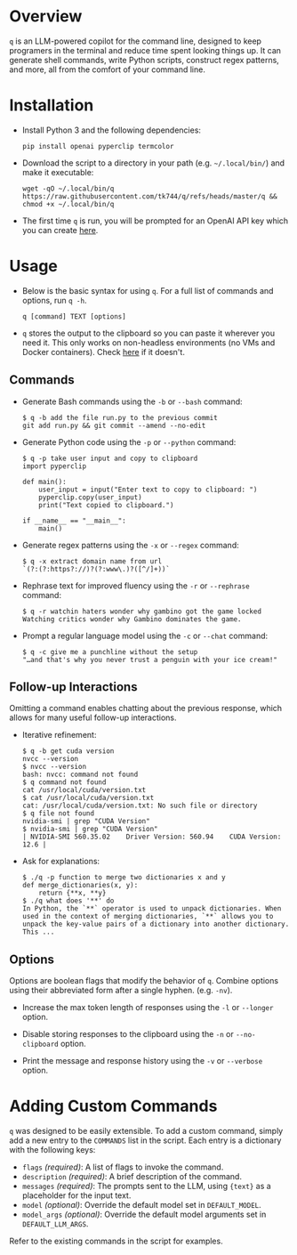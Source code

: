 # Overview
`q` is an LLM-powered copilot for the command line, designed to keep programers in the terminal and reduce time spent looking things up. It can generate shell commands, write Python scripts, construct regex patterns, and more, all from the comfort of your command line.

# Installation

- Install Python 3 and the following dependencies:

    ```
    pip install openai pyperclip termcolor
    ```

- Download the script to a directory in your path (e.g. `~/.local/bin/`) and make it executable:

    ```
    wget -qO ~/.local/bin/q https://raw.githubusercontent.com/tk744/q/refs/heads/master/q && chmod +x ~/.local/bin/q
    ```

- The first time `q` is run, you will be prompted for an OpenAI API key which you can create [here](https://platform.openai.com/api-keys).

# Usage

- Below is the basic syntax for using `q`. For a full list of commands and options, run `q -h`.

    ```
    q [command] TEXT [options]
    ```

- `q` stores the output to the clipboard so you can paste it wherever you need it. This only works on non-headless environments (no VMs and Docker containers). Check [here](https://pyperclip.readthedocs.io/en/latest/index.html#not-implemented-error) if it doesn't.

## Commands

- Generate Bash commands using the `-b` or `--bash` command:

    ```
    $ q -b add the file run.py to the previous commit
    git add run.py && git commit --amend --no-edit
    ```

- Generate Python code using the `-p` or `--python` command:

    <!-- ```
    $ q -p fib function as a lambda
    fib = lambda n, a=0, b=1: a if n == 0 else fib(n-1, b, a+b)
    ``` -->

    ```
    $ q -p take user input and copy to clipboard
    import pyperclip

    def main():
        user_input = input("Enter text to copy to clipboard: ")
        pyperclip.copy(user_input)
        print("Text copied to clipboard.")

    if __name__ == "__main__":
        main()
    ```

- Generate regex patterns using the `-x` or `--regex` command:

    ```
    $ q -x extract domain name from url
    `(?:(?:https?://)?(?:www\.)?([^/]+))`
    ```

- Rephrase text for improved fluency using the `-r` or `--rephrase` command:

    ```
    $ q -r watchin haters wonder why gambino got the game locked
    Watching critics wonder why Gambino dominates the game.
    ```

<!-- - Write a professional workplace message using the `-w` or `--workplace` command:

    ```
    $ q -w tell my manager he sucks at his job
    I have some concerns about certain aspects of our workflow and would appreciate discussing ways we can improve our processes. Could we schedule a time to talk about this?
    ``` -->

- Prompt a regular language model using the `-c` or `--chat` command:

    ```
    $ q -c give me a punchline without the setup
    "…and that's why you never trust a penguin with your ice cream!"
    ```

## Follow-up Interactions

Omitting a command enables chatting about the previous response, which allows for many useful follow-up interactions.

- Iterative refinement:

    ```
    $ q -b get cuda version
    nvcc --version
    $ nvcc --version
    bash: nvcc: command not found
    $ q command not found
    cat /usr/local/cuda/version.txt
    $ cat /usr/local/cuda/version.txt
    cat: /usr/local/cuda/version.txt: No such file or directory
    $ q file not found
    nvidia-smi | grep "CUDA Version"
    $ nvidia-smi | grep "CUDA Version"
    | NVIDIA-SMI 560.35.02    Driver Version: 560.94    CUDA Version: 12.6 |
    ```

- Ask for explanations:

    ```
    $ ./q -p function to merge two dictionaries x and y
    def merge_dictionaries(x, y):
        return {**x, **y}
    $ ./q what does '**' do
    In Python, the `**` operator is used to unpack dictionaries. When used in the context of merging dictionaries, `**` allows you to unpack the key-value pairs of a dictionary into another dictionary. This ...
    ```

## Options

Options are boolean flags that modify the behavior of `q`. Combine options using their abbreviated form after a single hyphen. (e.g. `-nv`).

- Increase the max token length of responses using the `-l` or `--longer` option.

- Disable storing responses to the clipboard using the `-n` or `--no-clipboard` option.

- Print the message and response history using the `-v` or `--verbose` option.

# Adding Custom Commands

`q` was designed to be easily extensible. To add a custom command, simply add a new entry to the `COMMANDS` list in the script. Each entry is a dictionary with the following keys:
- `flags` *(required)*: A list of flags to invoke the command.
- `description` *(required)*: A brief description of the command.
- `messages` *(required)*: The prompts sent to the LLM, using `{text}` as a placeholder for the input text.
- `model` *(optional)*: Override the default model set in `DEFAULT_MODEL`.
- `model_args` *(optional)*: Override the default model arguments set in `DEFAULT_LLM_ARGS`.

Refer to the existing commands in the script for examples.